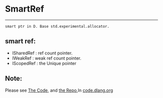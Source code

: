 # SmartRef
------------------------------
    smart ptr in D. Base std.experimental.allocator. 
## smart ref:
* ISharedRef : ref count pointer.
* IWeakRef : weak ref count pointer.
* IScopedRef :  the Unique pointer

## Note:
Please see [The Code](https://github.com/dushibaiyu/yu/tree/master/src/yu/memory), and [the Repo](https://github.com/dushibaiyu/yu),In [code.dlang.org](http://code.dlang.org/packages/yu)
